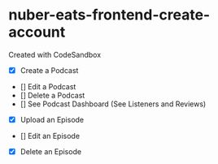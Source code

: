 # nuber-eats-frontend-create-account

Created with CodeSandbox

- [x] Create a Podcast
- [] Edit a Podcast
- [] Delete a Podcast
- [] See Podcast Dashboard (See Listeners and Reviews)
- [x] Upload an Episode
- [] Edit an Episode
- [x] Delete an Episode
